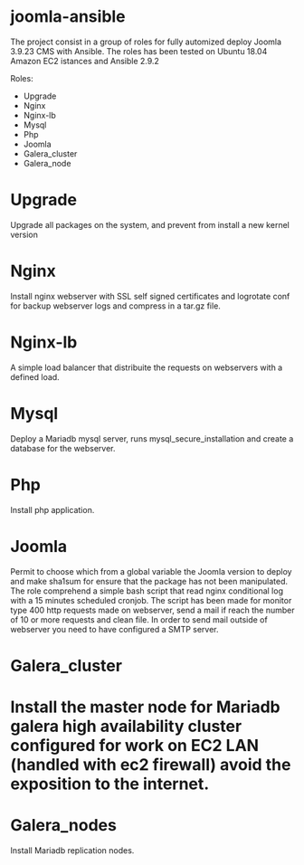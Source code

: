 # joomla-ansible

The project consist in a group of roles for fully automized deploy Joomla 3.9.23 CMS with Ansible. The roles has been tested on Ubuntu 18.04 Amazon EC2 istances and Ansible 2.9.2


Roles:
- Upgrade
- Nginx
- Nginx-lb
- Mysql
- Php
- Joomla
- Galera_cluster
- Galera_node


# Upgrade

Upgrade all packages on the system, and prevent from install a new kernel version


# Nginx

Install nginx webserver with SSL self signed certificates and logrotate conf for backup webserver logs and compress in a tar.gz file.


# Nginx-lb

A simple load balancer that distribuite the requests on webservers with a defined load.


# Mysql

Deploy a Mariadb mysql server, runs mysql_secure_installation and create a database for the webserver.


# Php

Install php application.


# Joomla

Permit to choose which from a global variable the Joomla version to deploy and make sha1sum for ensure that the package has not been manipulated. The role comprehend a simple bash script that read nginx conditional log with a 15 minutes scheduled cronjob. The script has been made for monitor type 400 http requests made on webserver, send a mail if reach the number of 10 or more requests and clean file. In order to send mail outside of webserver you need to have configured a SMTP server. 



# Galera_cluster

# Install the master node for Mariadb galera high availability cluster configured for work on EC2 LAN (handled with ec2 firewall) avoid the exposition to the internet.


# Galera_nodes

Install Mariadb replication nodes.

